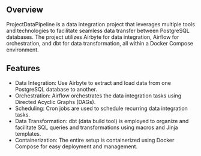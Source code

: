 ## Overview

ProjectDataPipeline is a data integration project that leverages multiple tools and technologies to facilitate seamless data transfer between PostgreSQL databases. The project utilizes Airbyte for data integration, Airflow for orchestration, and dbt for data transformation, all within a Docker Compose environment.

## Features

- Data Integration: Use Airbyte to extract and load data from one PostgreSQL database to another.
- Orchestration: Airflow orchestrates the data integration tasks using Directed Acyclic Graphs (DAGs).
- Scheduling: Cron jobs are used to schedule recurring data integration tasks.
- Data Transformation: dbt (data build tool) is employed to organize and facilitate SQL queries and transformations using macros and Jinja templates.
- Containerization: The entire setup is containerized using Docker Compose for easy deployment and management.
